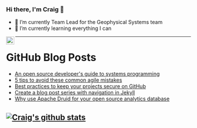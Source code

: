### Hi there, I'm Craig 👋

<!--
**CraigTeelFugro/CraigTeelFugro** is a ✨ _special_ ✨ repository because its `README.md` (this file) appears on your GitHub profile.

Here are some ideas to get you started:
-->

- 🔭 I’m currently Team Lead for the Geophysical Systems team
- 🌱 I’m currently learning everything I can

[<img align="left" alt="Craig Teel | LinkedIn" width="22px" src="https://cdn.jsdelivr.net/npm/simple-icons@v3/icons/linkedin.svg" />][linkedin]

---

# GitHub Blog Posts

<!-- BLOG-POST-LIST:START -->
- [An open source developer&#39;s guide to systems programming](https://opensource.com/article/22/4/systems-programming)
- [5 tips to avoid these common agile mistakes](https://opensource.com/article/22/4/agile-tips)
- [Best practices to keep your projects secure on GitHub](https://github.blog/2022-04-28-best-practices-to-keep-your-projects-secure-on-github/)
- [Create a blog post series with navigation in Jekyll](https://opensource.com/article/22/4/blog-series-navigation-jekyll)
- [Why use Apache Druid for your open source analytics database](https://opensource.com/article/22/4/apache-druid-open-source-analytics)
<!-- BLOG-POST-LIST:END -->

## [![Craig's github stats](https://github-readme-stats.vercel.app/api?username=craigteelfugro)](https://github.com/anuraghazra/github-readme-stats)


[linkedin]: https://linkedin.com/in/craig-teel-b8786771
